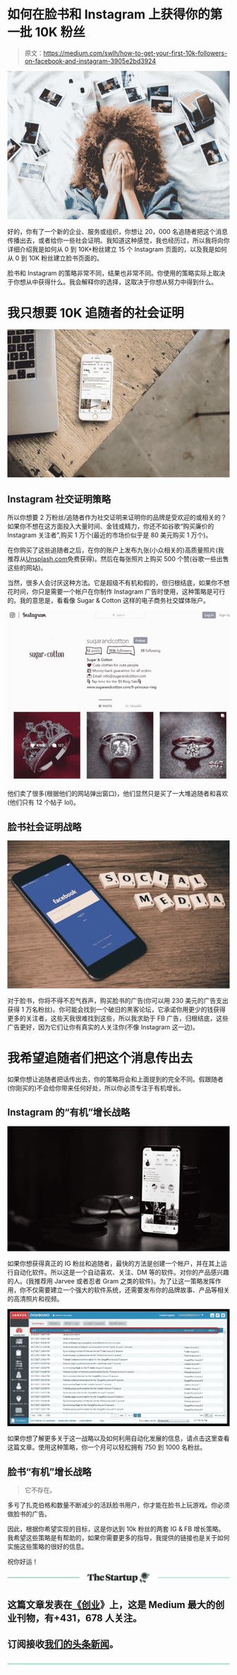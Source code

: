 # 如何在脸书和 Instagram 上获得你的第一批 10K 粉丝

> 原文：<https://medium.com/swlh/how-to-get-your-first-10k-followers-on-facebook-and-instagram-3905e2bd3924>

![](img/9beb50945cb973fc21ffd560d155e2bb.png)

好的，你有了一个新的企业、服务或组织，你想让 20，000 名追随者把这个消息传播出去，或者给你一些社会证明。我知道这种感觉，我也经历过，所以我将向你详细介绍我是如何从 0 到 10K+粉丝建立 15 个 Instagram 页面的，以及我是如何从 0 到 10K 粉丝建立脸书页面的。

脸书和 Instagram 的策略非常不同，结果也非常不同。你使用的策略实际上取决于你想从中获得什么。我会解释你的选择，这取决于你想从努力中得到什么。

# **我只想要 10K 追随者的社会证明**

![](img/69f3c8c3dc829f43baee40c72299ea81.png)

## **Instagram 社交证明策略**

所以你想要 2 万粉丝/追随者作为社交证明来证明你的品牌是受欢迎的或相关的？如果你不想在这方面投入大量时间、金钱或精力，你还不如谷歌“购买廉价的 Instagram 关注者”,购买 1 万个(最近的市场价似乎是 80 美元购买 1 万个)。

在你购买了这些追随者之后，在你的账户上发布九张(小众相关的)高质量照片(我推荐从[Unsplash.com](http://Unsplash.com)免费获得)。然后在每张照片上购买 500 个赞(谷歌一些出售这些的网站)。

当然，很多人会讨厌这种方法。它是超级不有机和假的，但归根结底，如果你不想花时间，你只是需要一个帐户在你制作 Instagram 广告时使用，这种策略是可行的。我的意思是，看看像 Sugar & Cotton 这样的电子商务社交媒体账户。

![](img/543a73fcccb3d5af89efd01f42c38661.png)

他们卖了很多(根据他们的网站弹出窗口)，他们显然只是买了一大堆追随者和喜欢(他们只有 12 个帖子 lol)。

## **脸书社会证明战略**

![](img/756fe5b35f6cf0e877be781f9dc6721d.png)

对于脸书，你将不得不忍气吞声，购买脸书的广告(你可以用 230 美元的广告支出获得 1 万名粉丝)。你可能会找到一个破旧的黑客论坛，它承诺你用更少的钱获得更多的关注者，这些天我很难找到这些，所以我求助于 FB 广告，归根结底，这些广告更好，因为它们让你有真实的人关注你(不像 Instagram 这一边)。

# 我希望追随者们把这个消息传出去

如果你想让追随者把话传出去，你的策略将会和上面提到的完全不同。假跟随者(你刚买的)不会给你带来任何好处，所以你必须专注于有机增长。

## Instagram 的“有机”增长战略

![](img/c85bbb3d24dfb578a27ce665577338e1.png)

如果你想获得真正的 IG 粉丝和追随者，最快的方法是创建一个帐户，并在其上运行自动化软件。所以这是一个自动喜欢、关注、DM 等的软件。对你的产品感兴趣的人。(我推荐用 Jarvee 或者忍者 Gram 之类的软件)。为了让这一策略发挥作用，你不仅需要建立一个强大的软件系统，还需要发布你的品牌故事、产品等相关的高清照片和视频。

![](img/43cc0baed77bb3af50c0252dc24cc858.png)

如果你想了解更多关于这一战略以及如何利用自动化发展的信息，请点击这里查看这篇文章。使用这种策略，你一个月可以轻松拥有 750 到 1000 名粉丝。

## 脸书“有机”增长战略

> 它不存在。

多亏了扎克伯格和数量不断减少的活跃脸书用户，你才能在脸书上玩游戏。你必须做脸书的广告。

因此，根据你希望实现的目标，这是你达到 10k 粉丝的两套 IG & FB 增长策略。我希望这些策略是有帮助的，如果你需要更多的指导，我提供的链接也是关于如何实施这些策略的很好的信息。

祝你好运！

[![](img/308a8d84fb9b2fab43d66c117fcc4bb4.png)](https://medium.com/swlh)

## 这篇文章发表在[《创业](https://medium.com/swlh)》上，这是 Medium 最大的创业刊物，有+431，678 人关注。

## 订阅接收[我们的头条新闻](https://growthsupply.com/the-startup-newsletter/)。

[![](img/b0164736ea17a63403e660de5dedf91a.png)](https://medium.com/swlh)
